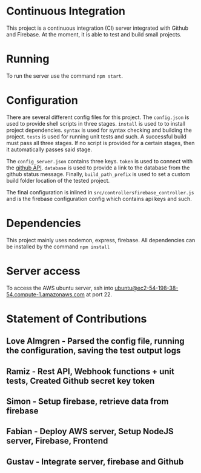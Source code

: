 # Continuous Integration
This project is a continuous integration (CI) server integrated with Github and Firebase. At the moment, it is able to test and build small projects.

# Running
To run the server use the command `npm start`.

# Configuration
There are several different config files for this project. The `config.json` is used to provide shell scripts in three stages. `install` is used to to install project dependencies. `syntax` is used for syntax checking and building the project. `tests` is used for running unit tests and such. A successful build must pass all three stages. If no script is provided for a certain stages, then it automatically passes said stage.

The `config_server.json` contains three keys. `token` is used to connect with the [github API](https://developer.github.com/v3/repos/statuses/). `database` is used to provide a link to the database from the github status message. Finally, `build_path_prefix` is used to set a custom build folder location of the tested project.

The final configuration is inlined in `src/controllersfirebase_controller.js` and is the firebase configuration config which contains api keys and such.

# Dependencies
This project mainly uses nodemon, express, firebase. All dependencies can be installed by the command `npm install`

# Server access
To access the AWS ubuntu server, ssh into ubuntu@ec2-54-198-38-54.compute-1.amazonaws.com at port 22.

# Statement of Contributions
  ## Love Almgren - Parsed the config file, running the configuration, saving the test output logs
  ## Ramiz - Rest API, Webhook functions + unit tests, Created Github secret key token
  ## Simon - Setup firebase, retrieve data from firebase
  ## Fabian - Deploy AWS server, Setup NodeJS server, Firebase, Frontend
  ## Gustav - Integrate server, firebase and Github 
